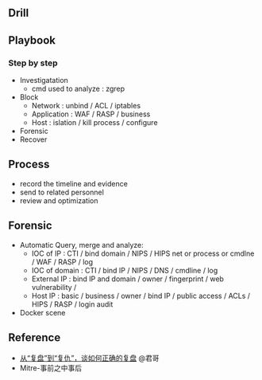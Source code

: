 ## Drill

## Playbook
### Step by step
- Investigatation
  - cmd used to analyze : zgrep
- Block
  - Network : unbind / ACL / iptables
  - Application : WAF / RASP / business
  - Host : islation / kill process / configure
- Forensic
- Recover

## Process
- record the timeline and evidence
- send to related personnel
- review and optimization

## Forensic

  - Automatic Query, merge and analyze:
    - IOC of IP : CTI / bind domain / NIPS / HIPS net or process or cmdlne / WAF / RASP / log 
    - IOC of domain : CTI / bind IP / NIPS / DNS / cmdline / log
    - External IP : bind IP and domain / owner / fingerprint / web vulnerability / 
    - Host IP : basic / business / owner / bind IP / public access / ACLs / HIPS / RASP / login audit
  - Docker scene

## Reference
- [从“复盘”到“复仇”，谈如何正确的复盘](https://www.secrss.com/articles/29912) @君哥
- Mitre-事前之中事后
